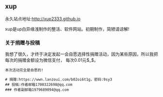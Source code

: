 ## xup

永久站点地址:http://xup2333.github.io

xup是up白异缘浅制作的整活、软件网站。初期制作，简陋请谅解!

### 关于捐赠与投稿

我想了很久，才终于决定发起一会自愿选择性捐赠活动，因为某些原因，所以我把每次的捐赠金额设为微信支付，
每次0.01元$_$。

```再三强调
本次活动完全是自愿的!

# 捐赠:https://wwn.lanzoui.com/b02oi6t1g，密码:9sy3
## 投稿:作者邮箱1700322698@qq.com
### 作者副邮箱1979689094@qq.com

